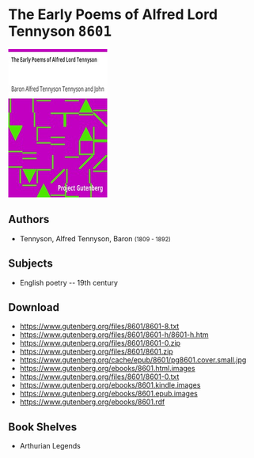 # The Early Poems of Alfred Lord Tennyson <kbd>8601</kbd>

![](./cover.medium.jpg "")

## Authors


 - Tennyson, Alfred Tennyson, Baron <small>(1809 - 1892)</small>

## Subjects


 - English poetry -- 19th century

## Download


 - https://www.gutenberg.org/files/8601/8601-8.txt
 - https://www.gutenberg.org/files/8601/8601-h/8601-h.htm
 - https://www.gutenberg.org/files/8601/8601-0.zip
 - https://www.gutenberg.org/files/8601/8601.zip
 - https://www.gutenberg.org/cache/epub/8601/pg8601.cover.small.jpg
 - https://www.gutenberg.org/ebooks/8601.html.images
 - https://www.gutenberg.org/files/8601/8601-0.txt
 - https://www.gutenberg.org/ebooks/8601.kindle.images
 - https://www.gutenberg.org/ebooks/8601.epub.images
 - https://www.gutenberg.org/ebooks/8601.rdf

## Book Shelves


 - Arthurian Legends
